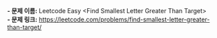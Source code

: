 **- 문제 이름:** Leetcode Easy &lt;Find Smallest Letter Greater Than Target&gt;  
**- 문제 링크:** https://leetcode.com/problems/find-smallest-letter-greater-than-target/
